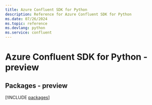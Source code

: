 ```yaml
---
title: Azure Confluent SDK for Python
description: Reference for Azure Confluent SDK for Python
ms.date: 07/26/2024
ms.topic: reference
ms.devlang: python
ms.service: confluent
---
```

# Azure Confluent SDK for Python - preview
## Packages - preview
[!INCLUDE [packages](confluent-index.md)]